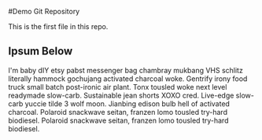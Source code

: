 #Demo Git Repository

This is the first file in this repo.

## Ipsum Below

I'm baby dIY etsy pabst messenger bag chambray mukbang VHS schlitz literally
hammock gochujang activated charcoal woke. Gentrify irony food truck small batch
post-ironic air plant. Tonx tousled woke next level readymade slow-carb.
Sustainable jean shorts XOXO cred. Live-edge slow-carb yuccie tilde 3 wolf moon.
Jianbing edison bulb hell of activated charcoal.
Polaroid snackwave seitan, franzen lomo tousled try-hard biodiesel.
Polaroid snackwave seitan, franzen lomo tousled try-hard biodiesel.